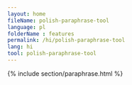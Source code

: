 ```yaml
---
layout: home
fileName: polish-paraphrase-tool
language: pl
folderName : features
permalink: /hi/polish-paraphrase-tool
lang: hi
tool: polish-paraphrase-tool
---
```

{% include section/paraphrase.html %}
